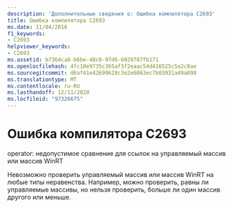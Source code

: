 ```yaml
---
description: 'Дополнительные сведения о: Ошибка компилятора C2693'
title: Ошибка компилятора C2693
ms.date: 11/04/2016
f1_keywords:
- C2693
helpviewer_keywords:
- C2693
ms.assetid: b7364ca8-b6be-48c0-97d6-6029787fb171
ms.openlocfilehash: 4fc10e9735c365af3f2eaac54d416525c5a2c8ae
ms.sourcegitcommit: d6af41e42699628c3e2e6063ec7b03931a49a098
ms.translationtype: MT
ms.contentlocale: ru-RU
ms.lasthandoff: 12/11/2020
ms.locfileid: "97326675"
---
```

# <a name="compiler-error-c2693"></a>Ошибка компилятора C2693

operator: недопустимое сравнение для ссылок на управляемый массив или массив WinRT

Невозможно проверить управляемый массив или массив WinRT на любые типы неравенства. Например, можно проверить, равны ли управляемые массивы, но нельзя проверить, больше ли один массив другого или меньше.

